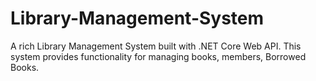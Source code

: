 # Library-Management-System
A rich Library Management System built with .NET Core Web API. This system provides functionality for managing books, members, Borrowed Books.
